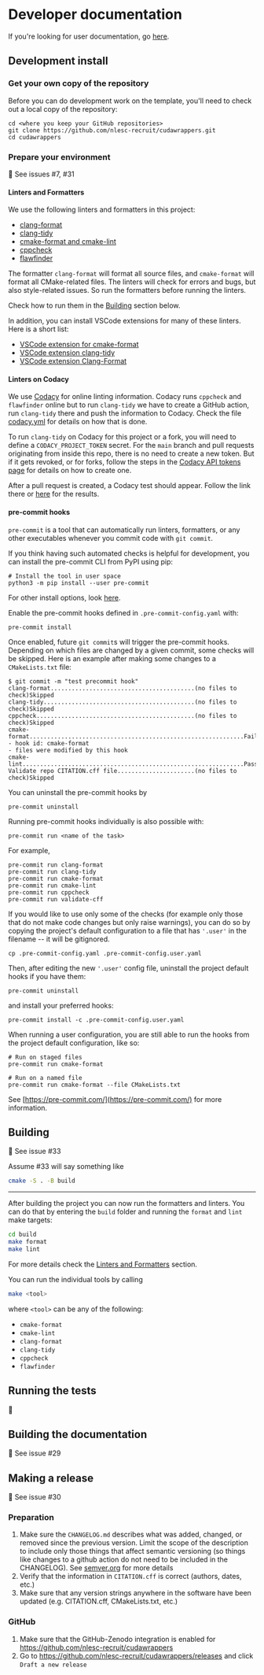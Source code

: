 # Developer documentation

If you're looking for user documentation, go [here](README.md).

## Development install

### Get your own copy of the repository

Before you can do development work on the template, you'll need to check out a local copy of the repository:

```shell
cd <where you keep your GitHub repositories>
git clone https://github.com/nlesc-recruit/cudawrappers.git
cd cudawrappers
```

### Prepare your environment

:construction: See issues #7, #31

#### Linters and Formatters

We use the following linters and formatters in this project:

- [clang-format](https://clang.llvm.org/docs/ClangFormat.html)
- [clang-tidy](https://clang.llvm.org/extra/clang-tidy)
- [cmake-format and cmake-lint](https://cmake-format.readthedocs.io/en/latest/installation.html)
- [cppcheck](https://cppcheck.sourceforge.io)
- [flawfinder](https://dwheeler.com/flawfinder/)

The formatter `clang-format` will format all source files, and `cmake-format` will format all CMake-related files.
The linters will check for errors and bugs, but also style-related issues. So run the formatters before running the linters.

Check how to run them in the [Building](#building) section below.

In addition, you can install VSCode extensions for many of these linters. Here is a short list:

- [VSCode extension for cmake-format](https://marketplace.visualstudio.com/items?itemName=cheshirekow.cmake-format)
- [VSCode extension clang-tidy](https://marketplace.visualstudio.com/items?itemName=notskm.clang-tidy)
- [VSCode extension Clang-Format](https://marketplace.visualstudio.com/items?itemName=xaver.clang-format)

#### Linters on Codacy

We use [Codacy](codacy.com) for online linting information.
Codacy runs `cppcheck` and `flawfinder` online but to run `clang-tidy` we have to create a GitHub action, run `clang-tidy` there and push the information to Codacy.
Check the file [codacy.yml](.github/workflows/codacy.yml) for details on how that is done.

To run `clang-tidy` on Codacy for this project or a fork, you will need to define a `CODACY_PROJECT_TOKEN` secret.
For the `main` branch and pull requests originating from inside this repo, there is no need to create a new token.
But if it gets revoked, or for forks, follow the steps in the [Codacy API tokens page](https://docs.codacy.com/codacy-api/api-tokens/) for details on how to create one.

After a pull request is created, a Codacy test should appear. Follow the link there or [here](https://app.codacy.com/gh/nlesc-recruit/CUDA-wrappers) for the results.

#### pre-commit hooks

`pre-commit` is a tool that can automatically run linters, formatters, or any other executables whenever you commit code with `git commit`. 

If you think having such automated checks is helpful for development, you can install the pre-commit CLI from PyPI using pip:

```shell
# Install the tool in user space
python3 -m pip install --user pre-commit
```

For other install options, look [here](https://pre-commit.com/#installation).

Enable the pre-commit hooks defined in `.pre-commit-config.yaml` with:

```shell
pre-commit install
```

Once enabled, future `git commit`s will trigger the pre-commit hooks. Depending on which files are changed by a given commit, some checks will be skipped. Here is an example after making some changes to a `CMakeLists.txt` file:

```shell
$ git commit -m "test precommit hook"
clang-format.........................................(no files to check)Skipped
clang-tidy...........................................(no files to check)Skipped
cppcheck.............................................(no files to check)Skipped
cmake-format.............................................................Failed
- hook id: cmake-format
- files were modified by this hook
cmake-lint...............................................................Passed
Validate repo CITATION.cff file......................(no files to check)Skipped
```

You can uninstall the pre-commit hooks by 

```shell
pre-commit uninstall
```

Running pre-commit hooks individually is also possible with:

```shell
pre-commit run <name of the task>
```

For example,

```shell
pre-commit run clang-format
pre-commit run clang-tidy
pre-commit run cmake-format
pre-commit run cmake-lint
pre-commit run cppcheck
pre-commit run validate-cff
```

If you would like to use only some of the checks (for example only those that do not make code changes but only raise warnings), you  can do so by copying the project's default configuration to a file that has `'.user'` in the filename -- it will be gitignored.

```shell
cp .pre-commit-config.yaml .pre-commit-config.user.yaml
```

Then, after editing the new `'.user'` config file, uninstall the project default hooks if you have them:

```shell
pre-commit uninstall
```

and install your preferred hooks:

```shell
pre-commit install -c .pre-commit-config.user.yaml
```

When running a user configuration, you are still able to run the hooks from the project default configuration, like so:

```shell
# Run on staged files
pre-commit run cmake-format

# Run on a named file 
pre-commit run cmake-format --file CMakeLists.txt 
```

See [https://pre-commit.com/](https://pre-commit.com/) for more information.

## Building

:construction: See issue #33

Assume #33 will say something like

```sh
cmake -S . -B build
```

---

After building the project you can now run the formatters and linters.
You can do that by entering the `build` folder and running the `format` and `lint` make targets:

```sh
cd build
make format
make lint
```

For more details check the [Linters and Formatters](#linters-and-formatters) section.

You can run the individual tools by calling

```sh
make <tool>
```

where `<tool>` can be any of the following:

- `cmake-format`
- `cmake-lint`
- `clang-format`
- `clang-tidy`
- `cppcheck`
- `flawfinder`

## Running the tests

:construction:

## Building the documentation

:construction: See issue #29

## Making a release

:construction: See issue #30

### Preparation

1. Make sure the `CHANGELOG.md` describes what was added, changed, or removed since the previous version. Limit the scope of the description to include only those things that affect semantic versioning (so things like changes to a github action do not need to be included in the CHANGELOG). See [semver.org](https://semver.org) for more details
1. Verify that the information in `CITATION.cff` is correct (authors, dates, etc.)
1. Make sure that any version strings anywhere in the software have been updated (e.g. CITATION.cff, CMakeLists.txt, etc.)

### GitHub

1. Make sure that the GitHub-Zenodo integration is enabled for https://github.com/nlesc-recruit/cudawrappers
1. Go to https://github.com/nlesc-recruit/cudawrappers/releases and click `Draft a new release`
